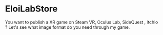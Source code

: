 # EloiLabStore
You want to publish a XR game on Steam VR, Oculus Lab, SideQuest , Itchio ? Let's see what image format do you need through my game.
